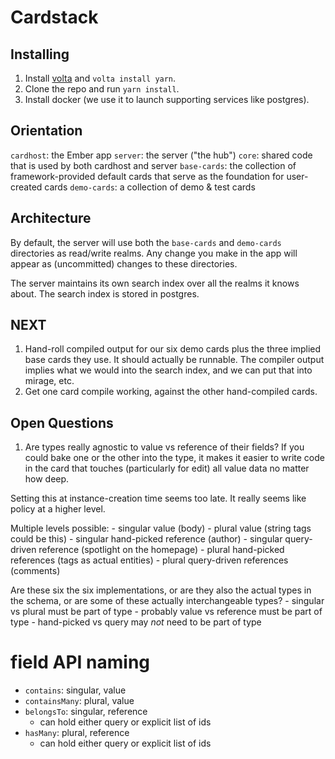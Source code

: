 # Cardstack

## Installing

1. Install [volta](https://volta.sh/) and `volta install yarn`.
2. Clone the repo and run `yarn install`.
3. Install docker (we use it to launch supporting services like postgres).

## Orientation

`cardhost`: the Ember app
`server`: the server ("the hub")
`core`: shared code that is used by both cardhost and server
`base-cards`: the collection of framework-provided default cards that serve as the foundation for user-created cards
`demo-cards`: a collection of demo & test cards

## Architecture

By default, the server will use both the `base-cards` and `demo-cards` directories as read/write realms. Any change you make in the app will appear as (uncommitted) changes to these directories.

The server maintains its own search index over all the realms it knows about. The search index is stored in postgres.

## NEXT

1. Hand-roll compiled output for our six demo cards plus the three implied base cards they use. It should actually be runnable. The compiler output implies what we would into the search index, and we can put that into mirage, etc.
2. Get one card compile working, against the other hand-compiled cards.

## Open Questions

1. Are types really agnostic to value vs reference of their fields? If you could bake one or the other into the type, it makes it easier to write code in the card that touches (particularly for edit) all value data no matter how deep.

  Setting this at instance-creation time seems too late. It really seems like policy at a higher level.

  Multiple levels possible:
    - singular value (body)
    - plural value (string tags could be this)
    - singular hand-picked reference (author)
    - singular query-driven reference (spotlight on the homepage)
    - plural hand-picked references (tags as actual entities)
    - plural query-driven references (comments)

  Are these six the six implementations, or are they also the actual types in the schema, or are some of these actually interchangeable types?
    - singular vs plural must be part of type
    - probably value vs reference must be part of type
    - hand-picked vs query may *not* need to be part of type


# field API naming

 - `contains`: singular, value
 - `containsMany`: plural, value
 - `belongsTo`: singular, reference
   - can hold either query or explicit list of ids
 - `hasMany`: plural, reference
   - can hold either query or explicit list of ids

